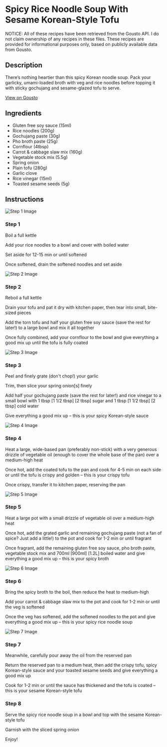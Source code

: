 # Spicy Rice Noodle Soup With Sesame Korean-Style Tofu

NOTICE: All of these recipes have been retrieved from the Gousto API. I do not claim ownership of any recipes in these files. These recipes are provided for informational purposes only, based on publicly available data from Gousto.

## Description

There’s nothing heartier than this spicy Korean noodle soup. Pack your garlicky, umami-loaded broth with veg and rice noodles before topping it with sticky gochujang and sesame-glazed tofu to serve.


[View on Gousto](https://www.gousto.co.uk/recipes/cookbook/spicy-rice-noodle-soup-with-sesame-korean-style-tofu)

## Ingredients

- Gluten free soy sauce (15ml)
- Rice noodles (200g)
- Gochujang paste (30g)
- Pho broth paste (25g)
- Cornflour (4tbsp)
- Carrot & cabbage slaw mix (160g)
- Vegetable stock mix (5.5g)
- Spring onion
- Plain tofu (280g)
- Garlic clove
- Rice vinegar (15ml)
- Toasted sesame seeds (5g)

## Instructions

![Step 1 Image](https://production-media.gousto.co.uk/cms/recipe-step-image/Step-1-1682099742094-x200.jpg)

### Step 1

Boil a full kettle

Add your rice noodles to a bowl and cover with boiled water

Set aside for 12-15 min or until softened

Once softened, drain the softened noodles and set aside

![Step 2 Image](https://production-media.gousto.co.uk/cms/recipe-step-image/Step-2-1682099748424-x200.jpg)

### Step 2

Reboil a full kettle

Drain your tofu and pat it dry with kitchen paper, then tear into small, bite-sized pieces

Add the torn tofu and half your gluten free soy sauce (save the rest for later!) to a large bowl and mix it all together

Once fully combined, add your cornflour to the bowl and give everything a good mix up until the tofu is fully coated

![Step 3 Image](https://production-media.gousto.co.uk/cms/recipe-step-image/Step-3-1682099753003-x200.jpg)

### Step 3

Peel and finely grate (don't chop!) your garlic

Trim, then slice your spring onion[s] finely

Add half your gochujang paste (save the rest for later!) and rice vinegar to a small bowl with 1 tbsp <span class="text-purple">[1 1/2 tbsp]</span> <span class="text-danger">[2 tbsp] </span>sugar and 1 tbsp <span class="text-purple">[1 1/2 tbsp]</span> <span class="text-danger">[2 tbsp] </span>cold water

Give everything a good mix up – this is your spicy Korean-style sauce

![Step 4 Image](https://production-media.gousto.co.uk/cms/recipe-step-image/Step-4-1682099757975-x200.jpg)

### Step 4

Heat a large, wide-based pan (preferably non-stick) with a very generous drizzle of vegetable oil (enough to cover the whole base of the pan) over a medium-high heat

Once hot, add the coated tofu to the pan and cook for 4-5 min on each side or until the tofu is crispy and golden – this is your crispy tofu

Once crispy, transfer it to kitchen paper, reserving the pan

![Step 5 Image](https://production-media.gousto.co.uk/cms/recipe-step-image/Step-5-1682099760954-x200.jpg)

### Step 5

Heat a large pot with a small drizzle of vegetable oil over a medium-high heat

Once hot, add the grated garlic and remaining gochujang paste (not a fan of spice? Just add a little!) to the pot and cook for 1-2 min or until fragrant

Once fragrant, add the remaining gluten free soy sauce, pho broth paste, vegetable stock mix and 700ml <span class="text-purple">[900ml]</span> <span class="text-danger">[1.2L]</span> boiled water and give everything a good mix up – this is your spicy broth

![Step 6 Image](https://production-media.gousto.co.uk/cms/recipe-step-image/Step-6-1682099765613-x200.jpg)

### Step 6

Bring the spicy broth to the boil, then reduce the heat to medium-high

Add your carrot & cabbage slaw mix to the pot and cook for 1-2 min or until the veg is softened

Once the veg has softened, add the softened noodles to the pot and give everything a good mix up – this is your spicy rice noodle soup

![Step 7 Image](https://production-media.gousto.co.uk/cms/recipe-step-image/Step-7-1682099771503-x200.jpg)

### Step 7

Meanwhile, carefully pour away the oil from the reserved pan

Return the reserved pan to a medium heat, then add the crispy tofu, spicy Korean-style sauce and your toasted sesame seeds and give everything a good mix up

Cook for 1-2 min or until the sauce has thickened and the tofu is coated – this is your sesame Korean-style tofu

### Step 8

Serve the spicy rice noodle soup in a bowl and top with the sesame Korean-style tofu

Garnish with the sliced spring onion

Enjoy!

